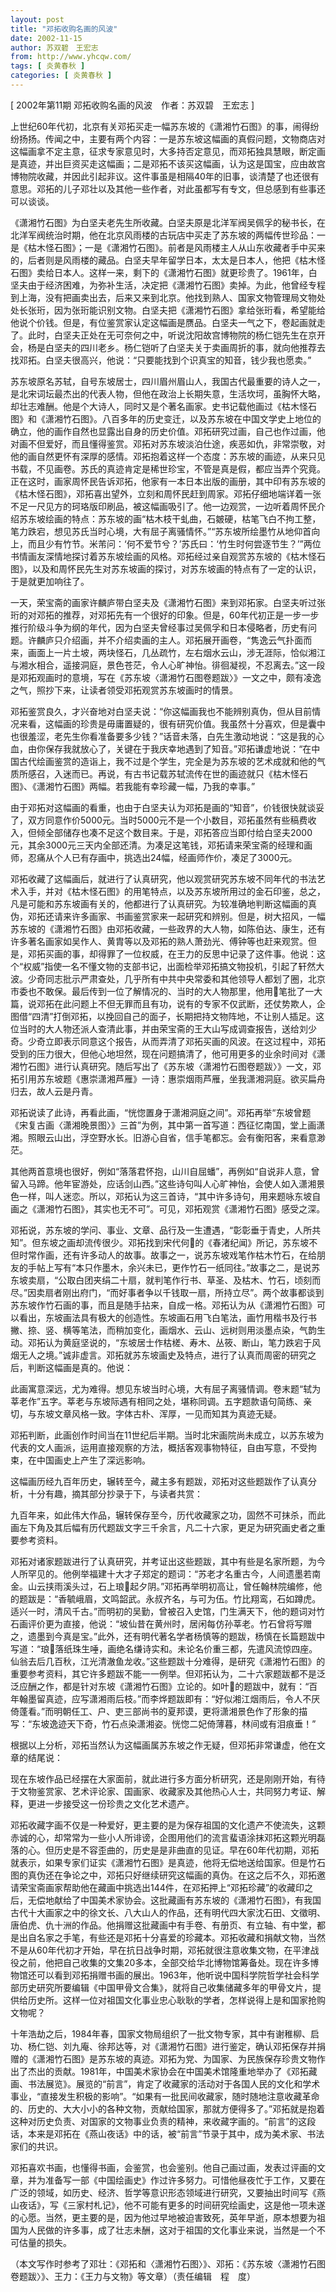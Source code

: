 ```yaml
---
layout: post
title: "邓拓收购名画的风波"
date: 2002-11-15
author: 苏双碧　王宏志
from: http://www.yhcqw.com/
tags: [ 炎黄春秋 ]
categories: [ 炎黄春秋 ]
---
```



[ 2002年第11期 邓拓收购名画的风波　作者：苏双碧　王宏志 ]


上世纪60年代初，北京有关邓拓买走一幅苏东坡的《潇湘竹石图》的事，闹得纷纷扬扬。传闻之中，主要有两个内容：一是苏东坡这幅画的真假问题，文物商店对这幅画拿不定主意，征求专家意见时，大多持否定意见，而邓拓独具慧眼，断定画是真迹，并出巨资买走这幅画；二是邓拓不该买这幅画，认为这是国宝，应由故宫博物院收藏，并因此引起非议。这件事虽是相隔40年的旧事，谈清楚了也还很有意思。邓拓的儿子邓壮以及其他一些作者，对此虽都写有专文，但总感到有些事还可以谈谈。


《潇湘竹石图》为白坚夫老先生所收藏。白坚夫原是北洋军阀吴佩孚的秘书长，在北洋军阀统治时期，他在北京风雨楼的古玩店中买走了苏东坡的两幅传世珍品：一是《枯木怪石图》；一是《潇湘竹石图》。前者是风雨楼主人从山东收藏者手中买来的，后者则是风雨楼的藏品。白坚夫早年留学日本，太太是日本人，他把《枯木怪石图》卖给日本人。这样一来，剩下的《潇湘竹石图》就更珍贵了。1961年，白坚夫由于经济困难，为弥补生活，决定把《潇湘竹石图》卖掉。为此，他曾经专程到上海，没有把画卖出去，后来又来到北京。他找到熟人、国家文物管理局文物处处长张珩，因为张珩能识别文物。白坚夫把《潇湘竹石图》拿给张珩看，希望能给他说个价钱。但是，有位鉴赏家认定这幅画是赝品。白坚夫一气之下，卷起画就走了。此时，白坚夫正处在无可奈何之中，听说沈阳故宫博物院的杨仁铠先生在京开会，杨是白坚夫的四川老乡。杨仁铠听了白坚夫关于卖画周折的事，就向他推荐去找邓拓。白坚夫很高兴，他说：“只要能找到个识真宝的知音，钱少我也愿卖。”


苏东坡原名苏轼，自号东坡居士，四川眉州眉山人，我国古代最重要的诗人之一，是北宋词坛最杰出的代表人物，但他在政治上长期失意，生活坎坷，虽胸怀大略，却壮志难酬。他是个大诗人，同时又是个著名画家。史书记载他画过《枯木怪石图》和《潇湘竹石图》。八百多年的历史变迁，以及苏东坡在中国文学史上地位的确立，他的画作自然也显露出自身的历史价值。邓拓研究过画，自己也作过画，他对画不但爱好，而且懂得鉴赏。邓拓对苏东坡淡泊仕途，疾恶如仇，非常崇敬，对他的画自然更怀有深厚的感情。邓拓抱着这样一个态度：苏东坡的画迹，从来只见书载，不见画卷。苏氏的真迹肯定是稀世珍宝，不管是真是假，都应当弄个究竟。正在这时，画家周怀民告诉邓拓，他家有一本日本出版的画册，其中印有苏东坡的《枯木怪石图》，邓拓喜出望外，立刻和周怀民赶到周家。邓拓仔细地端详着一张不足一尺见方的珂珞版印刷品，被这幅画吸引了。他一边观赏，一边听着周怀民介绍苏东坡绘画的特点：苏东坡的画“枯木枝干虬曲，石皴硬，枯笔飞白不拘工整，笔力跌宕，想见苏氏当时心境，大有屈子离骚情怀。”“苏东坡所绘墨竹从地仰首向上，而且少有竹节。米芾问：‘何不爱节兮？’苏氏曰：‘竹生时何尝逐节生？’”两位书情画友深情地探讨着苏东坡绘画的风格。邓拓经过亲自观赏苏东坡的《枯木怪石图》，以及和周怀民先生对苏东坡画的探讨，对苏东坡画的特点有了一定的认识，于是就更加响往了。


一天，荣宝斋的画家许麟庐带白坚夫及《潇湘竹石图》来到邓拓家。白坚夫听过张珩的对邓拓的推荐，对邓拓先有一个很好的印象。但是，60年代初正是一步一步推行阶级斗争为纲的年代，因为白坚夫曾经事过吴佩孚和日本侵略者，历史有问题。许麟庐只介绍画，并不介绍卖画的主人。邓拓展开画卷，“隽逸云气扑面而来，画面上一片土坡，两块怪石，几丛疏竹，左右烟水云山，涉无涯际，恰似湘江与湘水相合，遥接洞庭，景色苍茫，令人心旷神怡。徘徊凝视，不忍离去。”这一段是邓拓观画时的意境，写在《苏东坡〈潇湘竹石图卷题跋〉》一文之中，颇有凌逸之气，照抄下来，让读者领受邓拓观赏苏东坡画时的情景。


邓拓鉴赏良久，才兴奋地对白坚夫说：“你这幅画我也不能辨别真伪，但从目前情况来看，这幅画的珍贵是毋庸置疑的，很有研究价值。我虽然十分喜欢，但是囊中也很羞涩，老先生你看准备要多少钱？”话音未落，白先生激动地说：“这是我的心血，由你保存我就放心了，关键在于我庆幸地遇到了知音。”邓拓谦虚地说：“在中国古代绘画鉴赏的造诣上，我不过是个学生，完全是为苏东坡的艺术成就和他的气质所感召，入迷而已。再说，有古书记载苏轼流传在世的画迹就只《枯木怪石图》、《潇湘竹石图》两幅。若我能有幸珍藏一幅，乃我的幸事。”


由于邓拓对这幅画的看重，也由于白坚夫认为邓拓是画的“知音”，价钱很快就谈妥了，双方同意作价5000元。当时5000元不是一个小数目，邓拓虽然有些稿费收入，但倾全部储存也凑不足这个数目来。于是，邓拓答应当即付给白坚夫2000元，其余3000元三天内全部还清。为凑足这笔钱，邓拓请来荣宝斋的经理和画师，忍痛从个人已有存画中，挑选出24幅，经画师作价，凑足了3000元。


邓拓收藏了这幅画后，就进行了认真研究，他以观赏研究苏东坡不同年代的书法艺术入手，并对《枯木怪石图》的用笔特点，以及苏东坡所用过的金石印鉴，总之，凡是可能和苏东坡画有关的，他都进行了认真研究。为较准确地判断这幅画的真伪，邓拓还请来许多画家、书画鉴赏家来一起研究和辨别。但是，树大招风，一幅苏东坡的《潇湘竹石图》由邓拓收藏，一些政界的大人物，如陈伯达、康生，还有许多著名画家如吴作人、黄胄等以及邓拓的熟人萧劲光、傅钟等也赶来观赏。但是，邓拓买画的事，却得罪了一位权威，在王力的反思中记录了这件事。他说：这个“权威”指使一名不懂文物的支部书记，出面检举邓拓搞文物投机，引起了轩然大波。少奇同志批示严肃查处，几乎所有中共中央常委和其他领导人都划了圈，北京市委也不敢保。最后传到一位了解情况的、当时的大人物那里，他用笔批了一大篇，说邓拓在此问题上不但无罪而且有功，说有的专家不仅武断，还仗势欺人，企图借“四清”打倒邓拓，以挽回自己的面子，长期把持文物阵地，不让别人插足。这位当时的大人物还派人查清此事，并由荣宝斋的王大山写成调查报告，送给刘少奇。少奇立即表示同意这个报告，从而弄清了邓拓买画的风波。在这过程中，邓拓受到的压力很大，但他心地坦然，现在问题搞清了，他可用更多的业余时间对《潇湘竹石图》进行认真研究。随后写出了《苏东坡〈潇湘竹石图卷题跋〉》一文，邓拓引用苏东坡题《惠崇潇湘芦雁》一诗：惠崇烟雨芦雁，坐我潇湘洞庭。欲买扁舟归去，故人云是丹青。


邓拓说读了此诗，再看此画，“恍惚置身于潇湘洞庭之间”。邓拓再举“东坡曾题《宋复古画〈潇湘晚景图〉》三首”为例，其中第一首写道：西征忆南国，堂上画潇湘。照眼云山出，浮空野水长。旧游心自省，信手笔都忘。会有衡阳客，来看意渺茫。


其他两首意境也很好，例如“落落君怀抱，山川自屈蟠”，再例如“自说非人意，曾留入马蹄。他年宦游处，应话剑山西。”这些诗句叫人心旷神怡，会使人如入潇湘景色一样，叫人迷恋。所以，邓拓认为这三首诗，“其中许多诗句，用来题咏东坡自画之《潇湘竹石图》，其实也无不可”。可见，邓拓观赏《潇湘竹石图》感受之深。


邓拓说，苏东坡的学问、事业、文章、品行及一生遭遇，“彰彰垂于青史，人所共知”。但东坡之画却流传很少。邓拓找到宋代何的《春渚纪闻》所记，苏东坡不但时常作画，还有许多动人的故事。故事之一，说苏东坡戏笔作枯木竹石，在给朋友的手帖上写有“本只作墨木，余兴未已，更作竹石一纸同往。”故事之二，是说苏东坡卖扇，“公取白团夹绢二十扇，就判笔作行书、草圣、及枯木、竹石，顷刻而尽。”因卖扇者刚出府门，“而好事者争以千钱取一扇，所持立尽”。两个故事都谈到苏东坡作竹石画的事，而且是随手拈来，自成一格。邓拓认为从《潇湘竹石图》可以看出，东坡画法具有极大的创造性。东坡画石用飞白笔法，画竹用楷书及行书撇、捺、竖、横等笔法，而稍加变化，画烟水、云山、远树则用淡墨点染，气韵生动。邓拓认为黄庭坚说的，“东坡居士作枯槎、寿木、丛筱、断山，笔力跌宕于风烟无人之境。”诚非虚言。邓拓就苏东坡画史及特点，进行了认真而周密的研究之后，判断这幅画是真的。他说：


此画寓意深远，尤为难得。想见东坡当时心境，大有屈子离骚情调。卷末题“轼为莘老作”五字。莘老与东坡际遇有相同之处，堪称同调。五字题款语句简练、亲切，与东坡文章风格一致。字体古朴、浑厚，一见而知其为真迹无疑。


邓拓判断，此画创作时间当在11世纪后半期。当时北宋画院尚未成立，以苏东坡为代表的文人画派，运用直接观察的方法，概括客观事物特征，自由写意，不受拘束，在中国画史上产生了深远影响。

这幅画历经九百年历史，辗转至今，藏主多有题跋，邓拓对这些题跋作了认真分析，十分有趣，摘其部分抄录于下，与读者共赏：

九百年来，如此伟大作品，辗转保存至今，历代收藏家之功，固然不可抹杀，而此画左下角及其后幅有历代题跋文字三千余言，凡二十六家，更足为研究画史者之重要参考资料。


邓拓对诸家题跋进行了认真研究，并考证出这些题跋，其中有些是名家所题，为今人所罕见的。他例举福建十大才子郑定的题词：“苏老才名重古今，人间遗墨若南金。山云挟雨溪头过，石上琅起夕阴。”邓拓再举明初高让，曾任翰林院编修，他的题跋是：“香毓峨眉，文鸣韶武。永叔齐名，与可为伍。竹比翔鸾，石如蹲虎。适兴一时，清风千古。”而明初的吴勤，曾被召入史馆，门生满天下，他的题词对竹石画评价更为直接，他说：“坡仙昔在黄州时，居闲每仿孙莘老。竹石曾将写赠之，遗墨到今真是宝。”此外，还有明代著名学者杨慎等的题跋，杨慎在长篇题跋中写道：“琅落纸珠生唾，画绝名缣诗实和。未论名价重三都，先遣风流惊四座。仙翁去后几百秋，江光清澈鱼龙收。”这些题跋十分难得，是研究《潇湘竹石图》的重要参考资料，其它许多题跋不能一一例举。但邓拓认为，二十六家题跋都不是泛泛应酬之作，都是针对东坡《潇湘竹石图》立论的。如叶的题跋中，就有：“百年翰墨留真迹，应写潇湘雨后枝。”而李烨题跋即有：“好似湘江烟雨后，令人不厌倚蓬看。”而明朝任工、户、吏三部尚书的夏邦谟，更将潇湘景色作了形象的描写：“东坡逸迹天下奇，竹石点染潇湘姿。恍惚二妃倚薄暮，林间或有泪痕垂！”

根据以上分析，邓拓当然认为这幅画属苏东坡之作无疑，但邓拓非常谦虚，他在文章的结尾说：


现在东坡作品已经摆在大家面前，就此进行多方面分析研究，还是刚刚开始，有待于文物鉴赏家、艺术评论家、国画家、收藏家及其他热心人士，共同努力考证、解释，更进一步接受这一份珍贵之文化艺术遗产。


邓拓收藏字画不仅是一种爱好，更主要的是为保存祖国的文化遗产不使流失，这颗赤诚的心，却常常为一些小人所诽谤，企图用他们的流言蜚语涂抹邓拓这颗光明磊落的心。但历史是不容歪曲的，历史是是非曲直的见证。早在60年代初期，邓拓就表示，如果专家们证实《潇湘竹石图》是真迹，他将无偿地送给国家。但是竹石图的真伪还在争论之中，邓拓只好继续研究这幅画的真伪。在这之后不久，邓拓邀请荣宝斋画家帮助他在藏画中挑选出144件，在邓拓押上“邓拓珍藏”的收藏印之后，无偿地献给了中国美术家协会。这批藏画有苏东坡的《潇湘竹石图》，有我国古代十大画家之中的徐文长、八大山人的作品，还有明代四大家沈石田、文徵明、唐伯虎、仇十洲的作品。他捐赠这批藏画中有手卷、有册页、有立轴、有中堂，都是出自名家之手笔，有些还是邓拓十分喜爱的珍藏本。邓拓收藏和捐献文物，当然不是从60年代初才开始，早在抗日战争时期，邓拓就很注意收集文物，在平津战役之前，他把自己收集的文集20多本，全部交给华北博物馆筹备处。现在许多博物馆还可以看到邓拓捐赠书画的展出。1963年，他听说中国科学院哲学社会科学部历史研究所要编辑《中国甲骨文合集》，就将自己收集储藏多年的甲骨文片，提供给历史所。这样一位对祖国文化事业忠心耿耿的学者，怎样说得上是和国家抢购文物呢？


十年浩劫之后，1984年春，国家文物局组织了一批文物专家，其中有谢稚柳、启功、杨仁铠、刘九庵、徐邦达等，对《潇湘竹石图》进行鉴定，确认邓拓保存并捐赠的《潇湘竹石图》是苏东坡的真迹。邓拓为党、为国家、为民族保存珍贵文物作出了杰出的贡献。1981年，中国美术家协会在中国美术馆隆重地举办了《邓拓藏画、书法展览》。展览的“前言”，肯定了收藏家的活动对于各国人民的文化和学术事业，“直接发生积极的影响”。“如果有一批民间收藏家，随时随地注意收藏革命的、历史的、大大小小的各种文物，贡献给国家，那就方便得多了。”邓拓就是抱着这种对历史负责、对国家的文物事业负责的精神，来收藏字画的。“前言”的这段话，本来是邓拓在《燕山夜话》中的话，被“前言”节录于其中，成为美术家、书法家们的共识。


邓拓喜欢书画，也懂得书画，会鉴赏，也会鉴别。他自己画过画，发表过评画的文章，并为准备写一部《中国绘画史》作过许多努力。可惜他昼夜忙于工作，又要在广泛的领域，如历史、经济、哲学等意识形态领域进行研究，又要抽出时间写《燕山夜话》，写《三家村札记》，他不可能有更多的时间研究绘画史，这是他一项未遂的心愿。当然，更主要的是，因为他过早地被迫害致死，英年早逝，原本想要为祖国为人民做的许多事，成了壮志未酬，这对于祖国的文化事业来说，当然是一个不可估量的损失。

（本文写作时参考了邓壮：《邓拓和〈潇湘竹石图〉》、邓拓：《苏东坡〈潇湘竹石图卷题跋〉》、王力：《王力与文物》等文章）（责任编辑　程　度）


